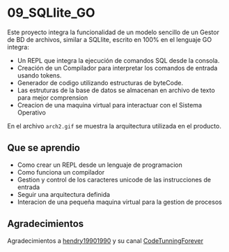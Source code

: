 # 09_SQLlite_GO
Este proyecto integra la funcionalidad de un modelo sencillo de un Gestor de BD de archivos,
similar a SQLlite, escrito en 100% en el lenguaje GO integra:

- Un REPL que integra la ejecución de comandos SQL desde la consola.
- Creación de un Compilador para interpretar los comandos de entrada usando tokens.
- Generador de codigo utilizando estructuras de byteCode.
- Las estruturas de la base de datos se almacenan en archivo de texto para mejor comprension
- Creacion de una maquina virtual para interactuar con el Sistema Operativo

En el archivo `arch2.gif` se muestra la arquitectura utilizada en el producto.

## Que se aprendio
- Como crear un REPL desde un lenguaje de programacion
- Como funciona un compilador
- Gestion y control de los caracteres unicode de las instrucciones de entrada
- Seguir una arquitectura definida
- Interacion de una pequeña maquina virtual para la gestion de procesos

## Agradecimientos
Agradecimientos a [hendry19901990](https://github.com/hendry19901990/db_tutorial/tree/main) y su canal [CodeTunningForever](https://www.youtube.com/@CodeTuningForever) 

